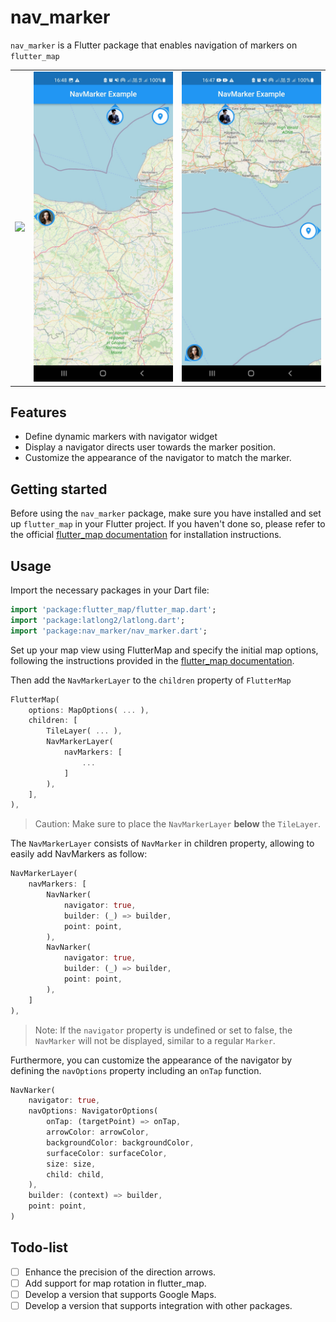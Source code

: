# nav_marker

`nav_marker` is a Flutter package that enables navigation of markers on `flutter_map`
<!-- and `Google Maps for Flutter`. -->

<table>
    <tr align="center">
        <td><img src="previews\anim_preview.gif" width="500"/></td>
        <td><img src="previews\preview1.jpg" width="500"/></td>
        <td><img src="previews\preview2.jpg" width="500"/></td>
    </tr>
</table>


## Features

- Define dynamic markers with navigator widget
- Display a navigator directs user towards the marker position.
- Customize the appearance of the navigator to match the marker.

## Getting started

Before using the `nav_marker` package, make sure you have installed and set up `flutter_map` in your Flutter project. If you haven't done so, please refer to the official [flutter_map documentation](https://docs.fleaflet.dev/getting-started/installation) for installation instructions.

## Usage
Import the necessary packages in your Dart file:
```dart
import 'package:flutter_map/flutter_map.dart';
import 'package:latlong2/latlong.dart';
import 'package:nav_marker/nav_marker.dart';
```
Set up your map view using FlutterMap and specify the initial map options, following the instructions provided in the [flutter_map documentation](https://docs.fleaflet.dev/#demonstration).

Then add the `NavMarkerLayer` to the `children` property of `FlutterMap`

```dart
FlutterMap(
    options: MapOptions( ... ),
    children: [
        TileLayer( ... ),
        NavMarkerLayer(
            navMarkers: [
                ...
            ]
        ),
    ],
),
```

> Caution: Make sure to place the `NavMarkerLayer` **below** the `TileLayer`.

The `NavMarkerLayer` consists of `NavMarker` in children property, allowing to easily add NavMarkers as follow:

```dart
NavMarkerLayer(
    navMarkers: [
        NavNarker(
            navigator: true,
            builder: (_) => builder,
            point: point,
        ),
        NavNarker(
            navigator: true,
            builder: (_) => builder,
            point: point,
        ),
    ]
),
```

> Note: If the `navigator` property is undefined or set to false, the `NavMarker` will not be displayed, similar to a regular `Marker`.

Furthermore, you can customize the appearance of the navigator by defining the `navOptions` property including an `onTap` function.

```dart
NavNarker(
    navigator: true,
    navOptions: NavigatorOptions(
        onTap: (targetPoint) => onTap,
        arrowColor: arrowColor,
        backgroundColor: backgroundColor,
        surfaceColor: surfaceColor,
        size: size,
        child: child,
    ),
    builder: (context) => builder,
    point: point,
)
```

## Todo-list
- [ ] Enhance the precision of the direction arrows.
- [ ] Add support for map rotation in flutter_map.
- [ ] Develop a version that supports Google Maps.
- [ ] Develop a version that supports integration with other packages.